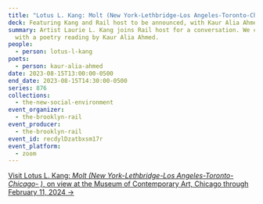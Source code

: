 ```yaml
---
title: "Lotus L. Kang: Molt (New York-Lethbridge-Los Angeles-Toronto-Chicago- )"
deck: Featuring Kang and Rail host to be announced, with Kaur Alia Ahmed
summary: Artist Laurie L. Kang joins Rail host for a conversation. We conclude
  with a poetry reading by Kaur Alia Ahmed.
people:
  - person: lotus-l-kang
poets:
  - person: kaur-alia-ahmed
date: 2023-08-15T13:00:00-0500
end_date: 2023-08-15T14:30:00-0500
series: 876
collections:
  - the-new-social-environment
event_organizer:
  - the-brooklyn-rail
event_producer:
  - the-brooklyn-rail
event_id: recdylDzatbxsm17r
event_platform:
  - zoom
---
```

[V﻿isit Lotus L. Kang: *Molt (New York-Lethbridge-Los Angeles-Toronto-Chicago- )*, on view at the Museum of Contemporary Art, Chicago through February 11, 2024 →](https://visit.mcachicago.org/exhibitions/atrium-project-lotus-laurie-kang/)